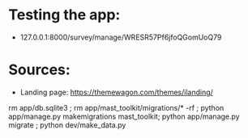



# Testing the app:

* 127.0.0.1:8000/survey/manage/WRESR57Pf6jfoQGomUoQ79


# Sources:

* Landing page: https://themewagon.com/themes/ilanding/



rm app/db.sqlite3 ; rm app/mast_toolkit/migrations/* -rf ; python app/manage.py makemigrations mast_toolkit; python app/manage.py migrate ; python dev/make_data.py